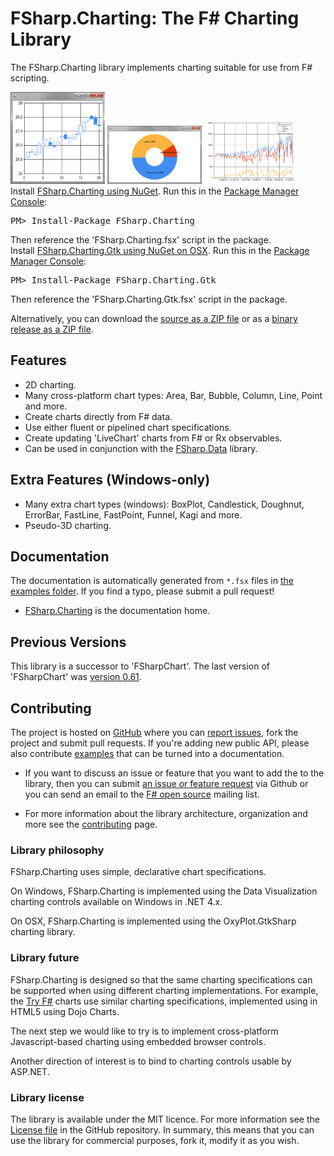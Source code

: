 FSharp.Charting: The F# Charting Library
========================================

The FSharp.Charting library implements charting suitable for use from F# scripting.

<div>
 <img src="images/IC523409.png" width="30%" >
 <img src="images/IC523435.png" width="30%" >
 <img src="images/IC36812.png" width="30%" >
</div>

<div class="row">
  <div class="span1"></div>
  <div class="span6">
    <div class="well well-small" id="nuget">
      Install <a href="https://nuget.org/packages/FSharp.Charting">FSharp.Charting using NuGet</a>.
      Run this in the <a href="http://docs.nuget.org/docs/start-here/using-the-package-manager-console">Package Manager Console</a>:
      <pre>PM> Install-Package FSharp.Charting</pre>
      Then reference the 'FSharp.Charting.fsx' script in the package.
    </div>
  </div>
  <div class="span1"></div>
</div>

<div class="row">
  <div class="span1"></div>
  <div class="span6">
    <div class="well well-small" id="nuget">
      Install <a href="https://nuget.org/packages/FSharp.Charting.Gtk">FSharp.Charting.Gtk using NuGet on OSX</a>.
      Run this in the <a href="http://docs.nuget.org/docs/start-here/using-the-package-manager-console">Package Manager Console</a>:
      <pre>PM> Install-Package FSharp.Charting.Gtk</pre>
      Then reference the 'FSharp.Charting.Gtk.fsx' script in the package.
    </div>
  </div>
  <div class="span1"></div>
</div>

Alternatively, you can download the [source as a ZIP file][source] or as a [binary release as a ZIP file][release].

Features 
--------

* 2D charting.
* Many cross-platform chart types: Area, Bar, Bubble, Column, Line, Point and more.
* Create charts directly from F# data.
* Use either fluent or pipelined chart specifications.
* Create updating 'LiveChart' charts from F# or Rx observables.
* Can be used in conjunction with the [FSharp.Data](http://fsharp.github.io/FSharp.Data) library</a>.

Extra Features (Windows-only)
--------

* Many extra chart types (windows): BoxPlot, Candlestick, Doughnut, ErrorBar, FastLine, FastPoint, Funnel, Kagi and more.
* Pseudo-3D charting.

Documentation
-------------

The documentation is automatically generated from `*.fsx` files in  [the examples folder][examples]. 
If you find a typo, please submit a pull request!

 * [FSharp.Charting](fsharpcharting.html) is the documentation home.

Previous Versions
-----------------

This library is a successor to 'FSharpChart'. The last version of 'FSharpChart' was [version 0.61][fsharpchart61].

Contributing
------------

The project is hosted on [GitHub][gh] where you can [report issues][issues], fork 
the project and submit pull requests. If you're adding new public API, please also 
contribute [examples][examples] that can be turned into a documentation.

 * If you want to discuss an issue or feature that you want to add the to the library,
   then you can submit [an issue or feature request][issues] via Github or you can 
   send an email to the [F# open source][fsharp-oss] mailing list.

 * For more information about the library architecture, organization and more
   see the [contributing](contributing.html) page.

### Library philosophy

FSharp.Charting uses simple, declarative chart specifications.

On Windows, FSharp.Charting is implemented using the Data Visualization charting controls 
available on Windows in .NET 4.x.

On OSX, FSharp.Charting is implemented using the OxyPlot.GtkSharp charting library.

### Library future

FSharp.Charting is designed so that the same charting specifications can be supported when 
using different charting implementations. For example, the [Try F#](http://tryfsharp.org)
charts use similar charting specifications, implemented using in HTML5 using Dojo Charts.

The next step we would like to try is to implement cross-platform Javascript-based charting using
embedded browser controls.

Another direction of interest is to bind to charting controls usable by ASP.NET.


### Library license

The library is available under the MIT licence. For more information see the 
[License file][readme] in the GitHub repository. In summary, this means that you can 
use the library for commercial purposes, fork it, modify it as you wish.

  [source]: https://github.com/fsharp/FSharp.Charting/zipball/master
  [release]: https://github.com/fsharp/FSharp.Charting/zipball/release
  [examples]: https://github.com/fsharp/FSharp.Charting/tree/master/examples
  [gh]: https://github.com/fsharp/FSharp.Charting
  [issues]: https://github.com/fsharp/FSharp.Charting/issues
  [readme]: https://github.com/fsharp/FSharp.Charting/blob/master/README.md
  [fsharp-oss]: http://groups.google.com/group/fsharp-opensource
  [fsharpchart61]: http://code.msdn.microsoft.com/windowsdesktop/FSharpChart-b59073f5
